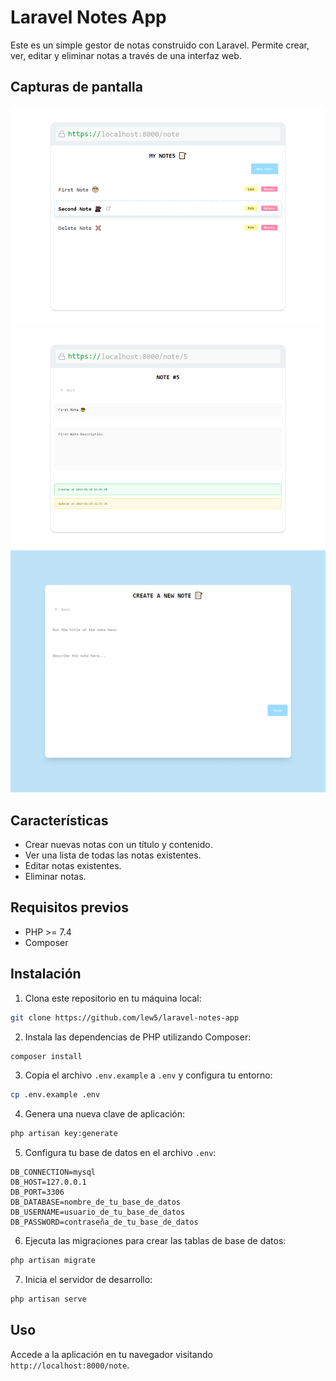 # Laravel Notes App

Este es un simple gestor de notas construido con Laravel. Permite crear, ver, editar y eliminar notas a través de una interfaz web.

## Capturas de pantalla

![Notes](screenshots/note.png)
![Note](screenshots/note1.png)
![Create](screenshots/create.png)

## Características

- Crear nuevas notas con un título y contenido.
- Ver una lista de todas las notas existentes.
- Editar notas existentes.
- Eliminar notas.

## Requisitos previos

- PHP >= 7.4
- Composer

## Instalación

1. Clona este repositorio en tu máquina local:

```bash
git clone https://github.com/lew5/laravel-notes-app
```

2. Instala las dependencias de PHP utilizando Composer:

```bash
composer install
```

3. Copia el archivo `.env.example` a `.env` y configura tu entorno:

```bash
cp .env.example .env
```

4. Genera una nueva clave de aplicación:

```bash
php artisan key:generate
```

5. Configura tu base de datos en el archivo `.env`:

```
DB_CONNECTION=mysql
DB_HOST=127.0.0.1
DB_PORT=3306
DB_DATABASE=nombre_de_tu_base_de_datos
DB_USERNAME=usuario_de_tu_base_de_datos
DB_PASSWORD=contraseña_de_tu_base_de_datos
```

6. Ejecuta las migraciones para crear las tablas de base de datos:

```bash
php artisan migrate
```

7. Inicia el servidor de desarrollo:

```bash
php artisan serve
```

## Uso

Accede a la aplicación en tu navegador visitando `http://localhost:8000/note`.

